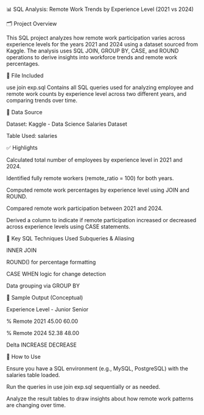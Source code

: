 📊 SQL Analysis: Remote Work Trends by Experience Level (2021 vs 2024)

🗂️ Project Overview

This SQL project analyzes how remote work participation varies across experience levels for the years 2021 and 2024 using a dataset sourced from Kaggle. The analysis uses SQL JOIN, GROUP BY, CASE, and ROUND operations to derive insights into workforce trends and remote work percentages.

📁 File Included

use join exp.sql
Contains all SQL queries used for analyzing employee and remote work counts by experience level across two different years, and comparing trends over time.

🧾 Data Source

Dataset: Kaggle - Data Science Salaries Dataset

Table Used: salaries

✅ Highlights

Calculated total number of employees by experience level in 2021 and 2024.

Identified fully remote workers (remote_ratio = 100) for both years.

Computed remote work percentages by experience level using JOIN and ROUND.

Compared remote work participation between 2021 and 2024.

Derived a column to indicate if remote participation increased or decreased across experience levels using CASE statements.

🧮 Key SQL Techniques Used
Subqueries & Aliasing

INNER JOIN

ROUND() for percentage formatting

CASE WHEN logic for change detection

Data grouping via GROUP BY

📌 Sample Output (Conceptual)

Experience Level	- Junior      Senior

% Remote 2021      45.00        60.00

% Remote 2024	     52.38        48.00

Delta            INCREASE      DECREASE

🚀 How to Use

Ensure you have a SQL environment (e.g., MySQL, PostgreSQL) with the salaries table loaded.

Run the queries in use join exp.sql sequentially or as needed.

Analyze the result tables to draw insights about how remote work patterns are changing over time.
